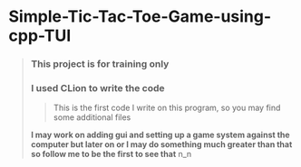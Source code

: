 # Simple-Tic-Tac-Toe-Game-using-cpp-TUI
> ### This project is for training only
> ### I used CLion to write the code
>> This is the first code I write on this program, so you may find some additional files
> 
> **I may work on adding gui and setting up a game system against the computer but later on or I may do something much greater than that so follow me to be the first to see that** n_n
